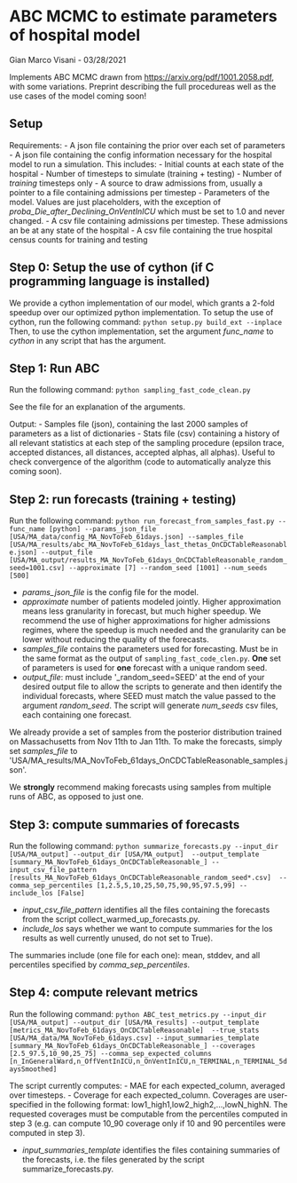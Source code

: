 # ABC MCMC to estimate parameters of hospital model
Gian Marco Visani - 03/28/2021

Implements ABC MCMC drawn from https://arxiv.org/pdf/1001.2058.pdf, with some variations.
Preprint describing the full procedureas well as the use cases of the model coming soon!

## Setup

Requirements:
    - A json file containing the prior over each set of parameters
    - A json file containing the config information necessary for the hospital model to run a simulation. This includes:
        - Initial counts at each state of the hospital
        - Number of timesteps to simulate (training + testing)
        - Number of *training* timesteps only
        - A source to draw admissions from, usually a pointer to a file containing admissions per timestep
        - Parameters of the model. Values are just placeholders, with the exception of *proba_Die_after_Declining_OnVentInICU* which must be set to 1.0 and never changed.
    - A csv file containing admissions per timestep. These admissions an be at any state of the hospital
    - A csv file containing the true hospital census counts for training and testing

## Step 0: Setup the use of cython (if C programming language is installed)

We provide a cython implementation of our model, which grants a 2-fold speedup over our optimized python implementation.
To setup the use of cython, run the following command:
    `python setup.py build_ext --inplace`
Then, to use the cython implementation, set the argument *func_name* to *cython* in any script that has the argument.

## Step 1: Run ABC

Run the following command:
    `python sampling_fast_code_clean.py`

See the file for an explanation of the arguments.

Output:
    - Samples file (json), containing the last 2000 samples of parameters as a list of dictionaries
    - Stats file (csv) containing a history of all relevant statistics at each step of the sampling procedure (epsilon trace, accepted distances, all distances, accepted alphas, all alphas). Useful to check convergence of the algorithm (code to automatically analyze this coming soon).
<!--     - The last 1000 forecasts on testing (in a single, easy to parse csv file), each generated by the last 1000 sampled sets of parameters. These forecasts are generated together with the training data, and thus they are'warmed-up', i.e. the patients present in the hospital at day zero of testing are assumed to have been there for some realistic nnumber of days already -->

<!-- ## Step 2: unpack warmed-up forecasts on testing into individual csv files

Run the following command:
    `python collect_warmed_up_forecasts.py --concat_file [results/abc_MA_last_forecasts.csv] --num_samples 100 --output_file [results_MA_index=0.csv]`

Note: must include '\_index=0' at the end of your desired filename to allow the scripts to generate and then identify the individual forecasts.

This step is only performed to make the input compatible with files summarize_forecasts.py and ABC_test_metrics.py. Alternatively, those two files can be changed to take as input the unpacked forecasts. -->

## Step 2: run forecasts (training + testing)

Run the following command:
    `python run_forecast_from_samples_fast.py --func_name [python] --params_json_file [USA/MA_data/config_MA_NovToFeb_61days.json]
                                              --samples_file [USA/MA_results/abc_MA_NovToFeb_61days_last_thetas_OnCDCTableReasonable.json]
                                              --output_file [USA/MA_output/results_MA_NovToFeb_61days_OnCDCTableReasonable_random_seed=1001.csv]
                                              --approximate [7] --random_seed [1001] --num_seeds [500]`

- *params_json_file* is the config file for the model.
- *approximate* number of patients modeled jointly. Higher approximation means less granularity in forecast, but much higher speedup. We recommend the use of higher approximations for higher admissions regimes, where the speedup is much needed and the granularity can be lower without reducing the quality of the forecasts.
- *samples_file* contains the parameters used for forecasting. Must be in the same format as the output of `sampling_fast_code_clen.py`. **One** set of parameters is used for **one** forecast with a unique random seed.
- *output_file*: must include '\_random_seed=SEED' at the end of your desired output file to allow the scripts to generate and then identify the individual forecasts, where SEED must match the value passed to the argument *random_seed*. The script will generate *num_seeds* csv files, each containing one forecast.

We already provide a set of samples from the posterior distribution trained on Massachusetts from Nov 11th to Jan 11th. To make the forecasts, simply set *samples_file* to 'USA/MA_results/MA_NovToFeb_61days_OnCDCTableReasonable_samples.json'.

We **strongly** recommend making forecasts using samples from multiple runs of ABC, as opposed to just one.

## Step 3: compute summaries of forecasts

Run the following command:
    `python summarize_forecasts.py --input_dir [USA/MA_output] --output_dir [USA/MA_output] 
                                   --output_template [summary_MA_NovToFeb_61days_OnCDCTableReasonable_]
                                   --input_csv_file_pattern [results_MA_NovToFeb_61days_OnCDCTableReasonable_random_seed*.csv] 
                                   --comma_sep_percentiles [1,2.5,5,10,25,50,75,90,95,97.5,99] --include_los [False]`

- *input_csv_file_pattern* identifies all the files containing the forecasts from the script collect_warmed_up_forecasts.py.
- *include_los* says whether we want to compute summaries for the los results as well currently unused, do not set to True).

The summaries include (one file for each one): mean, stddev, and all percentiles specified by *comma_sep_percentiles*.

## Step 4: compute relevant metrics

Run the following command:
    `python ABC_test_metrics.py --input_dir [USA/MA_output] --output_dir [USA/MA_results] --output_template [metrics_MA_NovToFeb_61days_OnCDCTableReasonable] 
                                --true_stats [USA/MA_data/MA_NovToFeb_61days.csv]
                                --input_summaries_template [summary_MA_NovToFeb_61days_OnCDCTableReasonable_] --coverages [2.5_97.5,10_90,25_75]
                                --comma_sep_expected_columns [n_InGeneralWard,n_OffVentInICU,n_OnVentInICU,n_TERMINAL,n_TERMINAL_5daysSmoothed]`

The script currently computes:
    - MAE for each expected_column, averaged over timesteps.
    - Coverage for each expected_column. Coverages are user-specified in the following format: low1_high1,low2_high2,...,lowN_highN. The requested coverages must be computable from the percentiles computed in step 3 (e.g. can compute 10\_90 coverage only if 10 and 90 percentiles were computed in step 3).

- *input_summaries_template* identifies the files containing summaries of the forecasts, i.e. the files generated by the script summarize_forecasts.py.